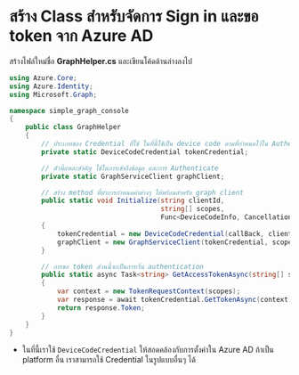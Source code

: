 
# สร้าง Class สำหรับจัดการ Sign in และขอ token จาก Azure AD

สร้างไฟล์ใหม่ชื่อ **GraphHelper.cs** และเขียนโค้ดด้านล่างลงไป

```cs
using Azure.Core;
using Azure.Identity;
using Microsoft.Graph;

namespace simple_graph_console
{
    public class GraphHelper
    {
        // ประเภทของ Credential ที่ใช้ ในที่นี้ใช้เป็น device code ตามที่กำหนดไว้ใน Authentication ของ App Registration
        private static DeviceCodeCredential tokenCredential;

        // ตัวนี้แหละสำคัญ ใช้ในการเข้าถึงข้อมูล และการ Authenticate
        private static GraphServiceClient graphClient;

        // สร้าง method ที่ทำการกำหนดค่าต่างๆ ให้พร้อมสำหรับ graph client
        public static void Initialize(string clientId,
                                      string[] scopes,
                                      Func<DeviceCodeInfo, CancellationToken, Task> callBack)
        {
            tokenCredential = new DeviceCodeCredential(callBack, clientId);
            graphClient = new GraphServiceClient(tokenCredential, scopes);
        }

        // การขอ token ส่วนนี้จะเป็นการเริ่ม authentication
        public static async Task<string> GetAccessTokenAsync(string[] scopes)
        {
            var context = new TokenRequestContext(scopes);
            var response = await tokenCredential.GetTokenAsync(context);
            return response.Token;
        }
    }
}
```

- ในที่นี้เราใช้ `DeviceCodeCredential` ให้สอดคล้องกับการตั้งค่าใน Azure AD ถ้าเป็น platform อื่น เราสามารถใช้ Credential ในรูปแบบอื่นๆ ได้ 